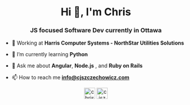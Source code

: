 <h1 align="center">Hi 👋, I'm Chris</h1>
<h3 align="center">JS focused Software Dev currently in Ottawa</h3>

- :briefcase: Working at **Harris Computer Systems - NorthStar Utilities Solutions**

- 🌱 I’m currently learning **Python**

- 💬 Ask me about **Angular**, **Node.js** , and **Ruby on Rails**

- 📫 How to reach me **info@cjszczechowicz.com**

<p align="center">
<a href="https://linkedin.com/in/christophszczechowicz" target="blank"><img align="center" src="https://cdn.jsdelivr.net/npm/simple-icons@3.0.1/icons/linkedin.svg" alt="christophszczechowicz" height="30" width="30" /></a>
<a href="https://cjszczechowicz.com" target="blank"><img align="center" src="https://hdclipartall.com/images/website-clipart-web-symbol-cliparts-free-download-clip-art-free-clip-art-on-pertaining-to-2000x2000.png" alt="cjszczechowicz.com" height="30" width="30" /></a>
</p>
